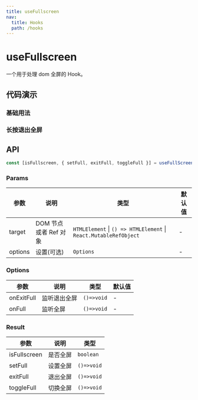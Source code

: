 ```yaml
---
title: useFullscreen
nav:
  title: Hooks
  path: /hooks
---
```


# useFullscreen

一个用于处理 dom 全屏的 Hook。

## 代码演示

### 基础用法

<code src="./demo/demo1.tsx"></code>

### 长按退出全屏

<code src="./demo/demo2.tsx"></code>

## API

```typescript
const [isFullscreen, { setFull, exitFull, toggleFull }] = useFullScreen(target, options?:Options);
```

### Params

| 参数 | 说明 | 类型 | 默认值 |
| --- | --- | --- | --- |
| target | DOM 节点或者 Ref 对象 | `HTMLElement` \| `() => HTMLElement` \| `React.MutableRefObject` | - |
| options | 设置(可选) | `Options` | - |

### Options

| 参数       | 说明         | 类型       | 默认值 |
| ---------- | ------------ | ---------- | ------ |
| onExitFull | 监听退出全屏 | `()=>void` | -      |
| onFull     | 监听全屏     | `()=>void` | -      |

### Result

| 参数         | 说明     | 类型       |
| ------------ | -------- | ---------- |
| isFullscreen | 是否全屏 | `boolean`  |
| setFull      | 设置全屏 | `()=>void` |
| exitFull     | 退出全屏 | `()=>void` |
| toggleFull   | 切换全屏 | `()=>void` |
